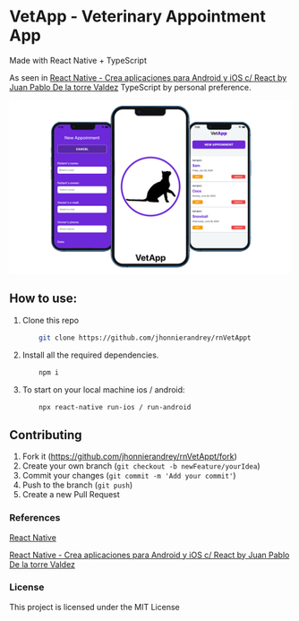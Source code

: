 # VetApp - Veterinary Appointment App

Made with React Native + TypeScript

As seen in [React Native - Crea aplicaciones para Android y iOS c/ React by Juan Pablo De la torre Valdez](https://www.udemy.com/course/react-native-crea-aplicaciones-para-android-y-ios-con-react/) TypeScript by personal preference.

![VetApp Preview](https://github.com/jhonnierandrey/rnVetAppt/blob/main/src/assets/vetapp-preview.png?raw=true)

## How to use:

1. Clone this repo

   ```bash
       git clone https://github.com/jhonnierandrey/rnVetAppt
   ```

2. Install all the required dependencies.

   ```bash
       npm i
   ```

3. To start on your local machine ios / android:

   ```bash
       npx react-native run-ios / run-android
   ```

## Contributing

1. Fork it (<https://github.com/jhonnierandrey/rnVetAppt/fork>)
2. Create your own branch (`git checkout -b newFeature/yourIdea`)
3. Commit your changes (`git commit -m 'Add your commit'`)
4. Push to the branch (`git push`)
5. Create a new Pull Request

### References

[React Native](https://reactnative.dev/docs/getting-started)

[React Native - Crea aplicaciones para Android y iOS c/ React by Juan Pablo De la torre Valdez](https://www.udemy.com/course/react-native-crea-aplicaciones-para-android-y-ios-con-react/)

### License

This project is licensed under the MIT License
